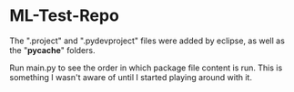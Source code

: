 # ML-Test-Repo

The ".project" and ".pydevproject" files were added by eclipse, as well as the "__pycache__" folders.

Run main.py to see the order in which package file content is run. This is something I wasn't
aware of until I started playing around with it.
